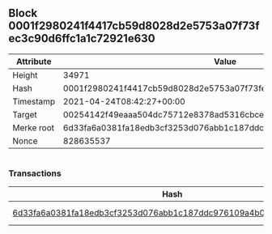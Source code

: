 ## Block 0001f2980241f4417cb59d8028d2e5753a07f73fec3c90d6ffc1a1c72921e630

Attribute | Value
--- | ---
Height | 34971
Hash | 0001f2980241f4417cb59d8028d2e5753a07f73fec3c90d6ffc1a1c72921e630
Timestamp | 2021-04-24T08:42:27+00:00
Target | 00254142f49eaaa504dc75712e8378ad5316cbcead634704b3734b6271167cc4
Merke root | 6d33fa6a0381fa18edb3cf3253d076abb1c187ddc976109a4b02d5491826b7b6
Nonce | 828635537

```

```

### Transactions

Hash | Amount
--- | ---
[6d33fa6a0381fa18edb3cf3253d076abb1c187ddc976109a4b02d5491826b7b6](6d33fa6a0381fa18edb3cf3253d076abb1c187ddc976109a4b02d5491826b7b6.md) | 10.00000000 SKEPTI 
